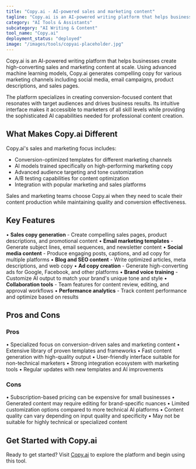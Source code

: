 ```yaml
---
title: "Copy.ai - AI-powered sales and marketing content"
tagline: "Copy.ai is an AI-powered writing platform that helps businesses create high-converting sales and marketing content at scale..."
category: "AI Tools & Assistants"
subcategory: "AI Writing & Content"
tool_name: "Copy.ai"
deployment_status: "deployed"
image: "/images/tools/copyai-placeholder.jpg"
---
```


Copy.ai is an AI-powered writing platform that helps businesses create high-converting sales and marketing content at scale. Using advanced machine learning models, Copy.ai generates compelling copy for various marketing channels including social media, email campaigns, product descriptions, and sales pages.

The platform specializes in creating conversion-focused content that resonates with target audiences and drives business results. Its intuitive interface makes it accessible to marketers of all skill levels while providing the sophisticated AI capabilities needed for professional content creation.

## What Makes Copy.ai Different

Copy.ai's sales and marketing focus includes:
- Conversion-optimized templates for different marketing channels
- AI models trained specifically on high-performing marketing copy
- Advanced audience targeting and tone customization
- A/B testing capabilities for content optimization
- Integration with popular marketing and sales platforms

Sales and marketing teams choose Copy.ai when they need to scale their content production while maintaining quality and conversion effectiveness.

## Key Features

• **Sales copy generation** - Create compelling sales pages, product descriptions, and promotional content
• **Email marketing templates** - Generate subject lines, email sequences, and newsletter content
• **Social media content** - Produce engaging posts, captions, and ad copy for multiple platforms
• **Blog and SEO content** - Write optimized articles, meta descriptions, and web copy
• **Ad copy creation** - Generate high-converting ads for Google, Facebook, and other platforms
• **Brand voice training** - Customize AI output to match your brand's unique tone and style
• **Collaboration tools** - Team features for content review, editing, and approval workflows
• **Performance analytics** - Track content performance and optimize based on results

## Pros and Cons

### Pros
• Specialized focus on conversion-driven sales and marketing content
• Extensive library of proven templates and frameworks
• Fast content generation with high-quality output
• User-friendly interface suitable for non-technical marketers
• Strong integration ecosystem with marketing tools
• Regular updates with new templates and AI improvements

### Cons
• Subscription-based pricing can be expensive for small businesses
• Generated content may require editing for brand-specific nuances
• Limited customization options compared to more technical AI platforms
• Content quality can vary depending on input quality and specificity
• May not be suitable for highly technical or specialized content

## Get Started with Copy.ai

Ready to get started? Visit [Copy.ai](https://www.copy.ai/) to explore the platform and begin using this tool.